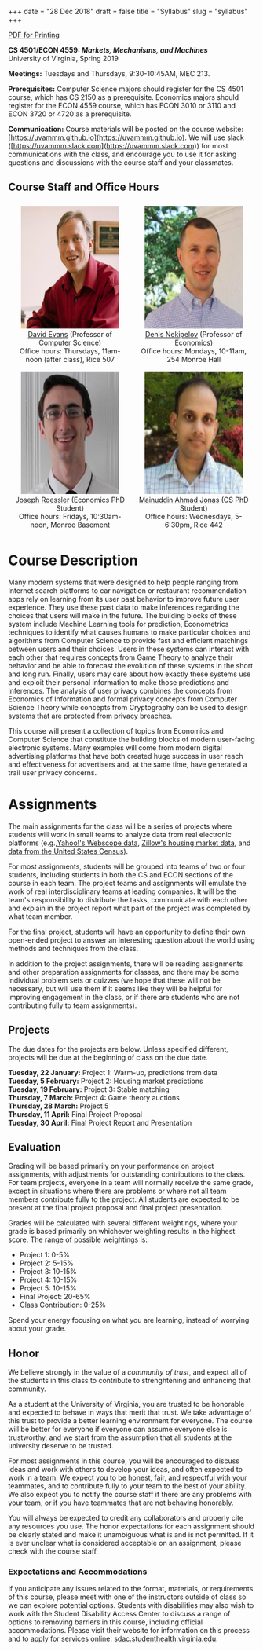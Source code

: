 +++
date = "28 Dec 2018"
draft = false
title = "Syllabus"
slug = "syllabus"
+++

<div class="printing"><a href="/docs/syllabus.pdf">PDF for Printing</a></div>

**CS 4501/ECON 4559: _Markets, Mechanisms, and Machines_**  
University of Virginia, Spring 2019

**Meetings:** Tuesdays and Thursdays, 9:30-10:45AM, MEC 213.

**Prerequisites:** Computer Science majors should register for the CS
4501 course, which has CS 2150 as a prerequisite. Economics majors
should register for the ECON 4559 course, which has ECON 3010 or 3110
and ECON 3720 or 4720 as a prerequisite.

**Communication:** Course materials will be posted on the course
  website: [https://uvammm.github.io](https://uvammm.github.io). We
  will use slack
  ([https://uvammm.slack.com](https://uvammm.slack.com)) for most
  communications with the class, and encourage you to use it for
  asking questions and discussions with the course staff and your
  classmates.


## Course Staff and Office Hours

<section style="display: table;width: 100%; align: center">
  <div style="display: table-row; padding: 0.5rem">
  <div style="display: table-cell; padding: 0.5rem; text-align: center;width: 49%"> 
  <img class="img-circle" src="/images/dave-2.jpg" height=250 width=200><br>
<a href="https://www.cs.virginia.edu/evans">David Evans</a> (Professor of Computer Science)<br>
Office hours: Thursdays, 11am-noon (after class), Rice 507
  </div>
  <div style="display: table-cell; padding: 0.5rem; text-align: center;width: 49%">
  <img class="img-circle" src="/images/denis-2.jpg" height=250 width=200><br>
<a href="http://people.virginia.edu/~dn4w/">Denis Nekipelov</a> (Professor of Economics)<br>
Office hours: Mondays, 10-11am, 254 Monroe Hall  
  </div></div>
  <div style="display: table-row; padding: 0.5rem">
  <div style="display: table-cell; padding: 0.5rem; text-align: center;width: 49%">
  <img class="img-circle" src="/images/joe-2.jpg" height=250 width=200><br>
<a href="https://economics.virginia.edu/people/profile/jr2xz">Joseph Roessler</a> (Economics PhD Student)<br>
Office hours: Fridays, 10:30am-noon, Monroe Basement
  </div>
  <div style="display: table-cell; padding: 0.5rem; text-align: center;width: 49%">
<img class="img-circle" src="/images/jonas-2.jpg" height=250 width=200><br>
<A href="https://sites.google.com/site/mahmadjonas/">Mainuddin Ahmad Jonas</a> (CS PhD Student)<br>
Office hours: Wednesdays, 5-6:30pm, Rice 442
  </div>
  </div>
</section>

# Course Description

Many modern systems that were designed to help people ranging from
Internet search platforms to car navigation or restaurant recommendation
apps rely on learning from its user past behavior to improve future user
experience. They use these past data to make inferences regarding the
choices that users will make in the future. The building blocks of these
system include Machine Learning tools for prediction, Econometrics
techniques to identify what causes humans to make particular choices and
algorithms from Computer Science to provide fast and efficient matchings
between users and their choices. Users in these systems can interact
with each other that requires concepts from Game Theory to analyze their
behavior and be able to forecast the evolution of these systems in the
short and long run. Finally, users may care about how exactly these
systems use and exploit their personal information to make those
predictions and inferences. The analysis of user privacy combines the
concepts from Economics of Information and formal privacy concepts from
Computer Science Theory while concepts from Cryptography can be used to
design systems that are protected from privacy breaches.

This course will present a collection of topics from Economics and
Computer Science that constitute the building blocks of modern
user-facing electronic systems. Many examples will come from modern
digital advertising platforms that have both created huge success in
user reach and effectiveness for advertisers and, at the same time, have
generated a trail user privacy concerns.   


# Assignments

The main assignments for the class will be a series of projects where
students will work in small teams to analyze data from real electronic
platforms (e.g.,<a
href="https://webscope.sandbox.yahoo.com/">Yahoo!'s Webscope
data</a>, <a href="https://www.zillow.com/research/data/">Zillow's housing market data</a>, and <a href="https://www.census.gov/data.html">data from the United States Census</a>).

For most assignments, students will be grouped into teams of two or
four students, including students in both the CS and ECON sections of
the course in each team. The project teams and assignments will
emulate the work of real interdisciplinary teams at leading
companies. It will be the team's responsibility to distribute the
tasks, communicate with each other and explain in the project report
what part of the project was completed by what team member.

For the final project, students will have an opportunity to define
their own open-ended project to answer an interesting question about
the world using methods and techniques from the class.

In addition to the project assignments, there will be reading
assignments and other preparation assignments for classes, and there
may be some individual problem sets or quizzes (we hope that these
will not be necessary, but will use them if it seems like they will be
helpful for improving engagement in the class, or if there are
students who are not contributing fully to team assignments).

## Projects

The due dates for the projects are below.  Unless specified different,
projects will be due at the beginning of class on the due date.

**Tuesday, 22 January:** Project 1: Warm-up, predictions from data  
**Tuesday, 5 February:** Project 2: Housing market predictions  
**Tuesday, 19 February:** Project 3: Stable matching  
**Thursday, 7 March:** Project 4: Game theory auctions  
**Thursday, 28 March:** Project 5  
**Thursday, 11 April:** Final Project Proposal  
**Tuesday, 30 April:** Final Project Report and Presentation

## Evaluation

Grading will be based primarily on your performance on project
assignments, with adjustments for outstanding contributions to the
class.  For team projects, everyone in a team will normally receive
the same grade, except in situations where there are problems or where
not all team members contribute fully to the project. All students are 
expected to be present at the final project proposal and final project presentation.
 
Grades will be calculated with several different weightings, where
your grade is based primarily on whichever weighting results in the
highest score. The range of possible weightings is:

- Project 1: 0-5%
- Project 2: 5-15%
- Project 3: 10-15%
- Project 4: 10-15%
- Project 5: 10-15%
- Final Project: 20-65%
- Class Contribution: 0-25% 

Spend your energy focusing on what you are learning, instead of
worrying about your grade.

## Honor

We believe strongly in the value of a _community of trust_, and expect
all of the students in this class to contribute to strenghtening and
enhancing that community.  

As a student at the University of Virginia, you are trusted to be
honorable and expected to behave in ways that merit that trust. We
take advantage of this trust to provide a better learning environment
for everyone.  The course will be better for everyone if everyone can
assume everyone else is trustworthy, and we start from the assumption
that all students at the university deserve to be trusted.

For most assignments in this course, you will be encouraged to discuss
ideas and work with others to develop your ideas, and often expected
to work in a team.  We expect you to be honest, fair, and respectful
with your teammates, and to contribute fully to your team to the best
of your ability.  We also expect you to notify the course staff if
there are any problems with your team, or if you have teammates that
are not behaving honorably.

You will always be expected to credit any collaborators and properly
cite any resources you use. The honor expectations for each assignment
should be clearly stated and make it unambiguous what is and is not
permitted. If it is ever unclear what is considered acceptable on an
assignment, please check with the course staff.

### Expectations and Accommodations

If you anticipate any issues related to the format, materials, or
requirements of this course, please meet with one of the instructors
outside of class so we can explore potential options. Students with
disabilities may also wish to work with the Student Disability Access
Center to discuss a range of options to removing barriers in this
course, including official accommodations. Please visit their website
for information on this process and to apply for services online:
[sdac.studenthealth.virginia.edu](sdac.studenthealth.virginia.edu). 







